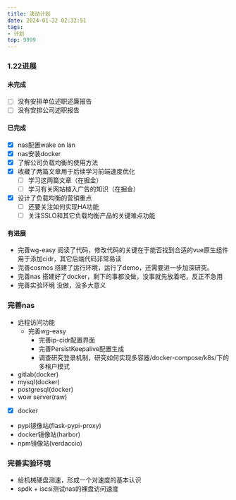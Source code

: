 ```yaml
---
title: 滚动计划
date: 2024-01-22 02:32:51
tags:
- 计划
top: 9999
---
```



### 1.22进展
#### 未完成
- [ ] 没有安排单位述职述廉报告
- [ ] 没有安排公司述职报告
#### 已完成
- [x] nas配置wake on lan
- [x] nas安装docker
- [x] 了解公司负载均衡的使用方法
- [x] 收藏了两篇文章用于后续学习前端速度优化
	- [ ] 学习这两篇文章（在掘金）
	- [ ] 学习有关网站植入广告的知识（在掘金）
- [x] 设计了负载均衡的营销重点
	- [ ] 还要关注如何实现HA功能
	- [ ] 关注SSLO和其它负载均衡产品的关键难点功能
#### 有进展
- 完善wg-easy
	阅读了代码，修改代码的关键在于能否找到合适的vue原生组件用于添加cidr，其它后端代码非常易读
- 完善cosmos
	搭建了运行环境，运行了demo，还需要进一步加深研究。
- 完善nas
	搭建好了docker，剩下的事都没做，没事就先放着吧，反正不急用
- 完善实验环境
	没做，没多大意义


### 完善nas

- 远程访问功能
  - 完善wg-easy
    - 完善ip-cidr配置界面
    - 完善PersistKeepalive配置生成
    - 调查研究登录机制，研究如何实现多容器/docker-compose/k8s/下的多租户模式
- gitlab(docker)
- mysql(docker)
- postgresql(docker)
- wow server(raw)
- [x] docker
- pypi镜像站(flask-pypi-proxy)
- docker镜像站(harbor)
- npm镜像站(verdaccio)
### 完善实验环境
- 给机械硬盘测速，形成一个对速度的基本认识
- spdk + iscsi测试nas的裸盘访问速度